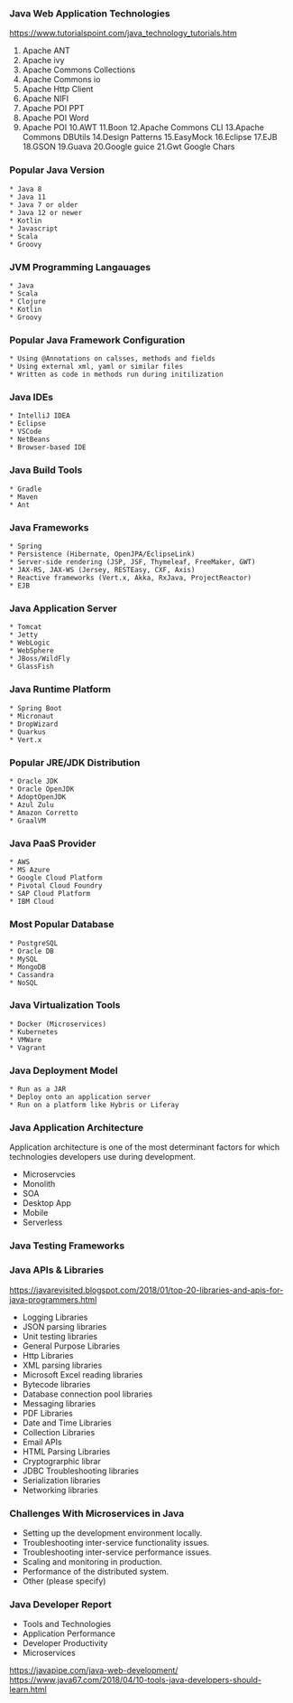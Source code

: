 ### Java Web Application Technologies ###
https://www.tutorialspoint.com/java_technology_tutorials.htm
1. Apache ANT
2. Apache ivy
3. Apache Commons Collections
4. Apache Commons io
5. Apache Http Client
6. Apache NIFI
7. Apache POI PPT
8. Apache POI Word
9. Apache POI
10.AWT
11.Boon
12.Apache Commons CLI
13.Apache Commons DBUtils
14.Design Patterns
15.EasyMock
16.Eclipse
17.EJB
18.GSON
19.Guava
20.Google guice
21.Gwt Google Chars

### Popular Java Version ###
    * Java 8
    * Java 11
    * Java 7 or older
    * Java 12 or newer
    * Kotlin
    * Javascript
    * Scala
    * Groovy

### JVM Programming Langauages ###
    * Java
    * Scala
    * Clojure
    * Kotlin
    * Groovy
### Popular Java Framework Configuration ###
    * Using @Annotations on calsses, methods and fields
    * Using external xml, yaml or similar files
    * Written as code in methods run during initilization
### Java IDEs ###
    * IntelliJ IDEA
    * Eclipse
    * VSCode
    * NetBeans
    * Browser-based IDE

### Java Build Tools ###
    * Gradle
    * Maven
    * Ant

### Java Frameworks ###
    * Spring
    * Persistence (Hibernate, OpenJPA/EclipseLink)
    * Server-side rendering (JSP, JSF, Thymeleaf, FreeMaker, GWT)
    * JAX-RS, JAX-WS (Jersey, RESTEasy, CXF, Axis)
    * Reactive frameworks (Vert.x, Akka, RxJava, ProjectReactor)
    * EJB

### Java Application Server ###
    * Tomcat
    * Jetty
    * WebLogic
    * WebSphere
    * JBoss/WildFly
    * GlassFish
### Java Runtime Platform ####
    * Spring Boot
    * Micronaut
    * DropWizard
    * Quarkus
    * Vert.x
### Popular JRE/JDK Distribution
    * Oracle JDK
    * Oracle OpenJDK
    * AdoptOpenJDK
    * Azul Zulu
    * Amazon Corretto
    * GraalVM
### Java PaaS Provider ###
    * AWS
    * MS Azure
    * Google Cloud Platform
    * Pivotal Cloud Foundry
    * SAP Cloud Platform
    * IBM Cloud
### Most Popular Database ###
    * PostgreSQL
    * Oracle DB
    * MySQL
    * MongoDB
    * Cassandra
    * NoSQL
### Java Virtualization Tools
    * Docker (Microservices)
    * Kubernetes
    * VMWare
    * Vagrant
### Java Deployment Model ###
    * Run as a JAR
    * Deploy onto an application server
    * Run on a platform like Hybris or Liferay
### Java Application Architecture ###
Application architecture is one of the most determinant factors for which technologies developers use during development.
  * Microservcies
  * Monolith
  * SOA
  * Desktop App
  * Mobile
  * Serverless
### Java Testing Frameworks

### Java APIs & Libraries
https://javarevisited.blogspot.com/2018/01/top-20-libraries-and-apis-for-java-programmers.html
   * Logging Libraries
   * JSON parsing libraries
   * Unit testing libraries
   * General Purpose Libraries
   * Http Libraries
   * XML parsing libraries
   * Microsoft Excel reading libraries
   * Bytecode libraries
   * Database connection pool libraries
   * Messaging libraries
   * PDF Libraries
   * Date and Time Libraries
   * Collection Libraries
   * Email APIs
   * HTML Parsing Libraries
   * Cryptograrphic librar
   * JDBC Troubleshooting libraries
   * Serialization libraries
   * Networking libraries
### Challenges With Microservices in Java
  * Setting up the development environment locally.
  * Troubleshooting inter-service functionality issues.
  * Troubleshooting inter-service performance issues.
  * Scaling and monitoring in production.
  * Performance of the distributed system.
  * Other (please specify)
### Java Developer Report
  * Tools and Technologies
  * Application Performance
  * Developer Productivity
  * Microservices

https://javapipe.com/java-web-development/
https://www.java67.com/2018/04/10-tools-java-developers-should-learn.html